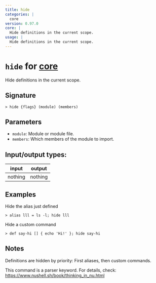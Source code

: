 ```yaml
---
title: hide
categories: |
  core
version: 0.97.0
core: |
  Hide definitions in the current scope.
usage: |
  Hide definitions in the current scope.
---
```

<!-- This file is automatically generated. Please edit the command in https://github.com/nushell/nushell instead. -->

# `hide` for [core](/commands/categories/core.md)

<div class='command-title'>Hide definitions in the current scope.</div>

## Signature

```> hide {flags} (module) (members)```

## Parameters

 -  `module`: Module or module file.
 -  `members`: Which members of the module to import.


## Input/output types:

| input   | output  |
| ------- | ------- |
| nothing | nothing |

## Examples

Hide the alias just defined
```nu
> alias lll = ls -l; hide lll

```

Hide a custom command
```nu
> def say-hi [] { echo 'Hi!' }; hide say-hi

```

## Notes
Definitions are hidden by priority: First aliases, then custom commands.

This command is a parser keyword. For details, check:
  https://www.nushell.sh/book/thinking_in_nu.html